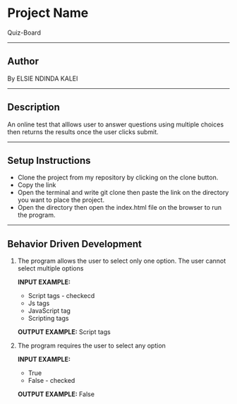 # Project Name
Quiz-Board

***
## Author
By ELSIE NDINDA KALEI

***
## Description
An online test that alllows user to answer questions using multiple choices then returns the results once the user clicks submit.

***
## Setup Instructions
* Clone the project from my repository by clicking on the clone button.
* Copy the link
* Open the terminal and write git clone then paste the link on the directory you want to place the project.
* Open the directory then open the index.html file on the browser to run the program.

***
## Behavior Driven Development
1. The program allows the user to select only one option. The user cannot select multiple options
  
    **INPUT EXAMPLE:** 
     * Script tags   - checkecd
     * Js tags 
     * JavaScript tag 
     * Scripting tags

    **OUTPUT EXAMPLE:** Script tags
    
2. The program requires the user to select any option

    **INPUT EXAMPLE:** 
     * True
     * False  - checked
    

    **OUTPUT EXAMPLE:** False
